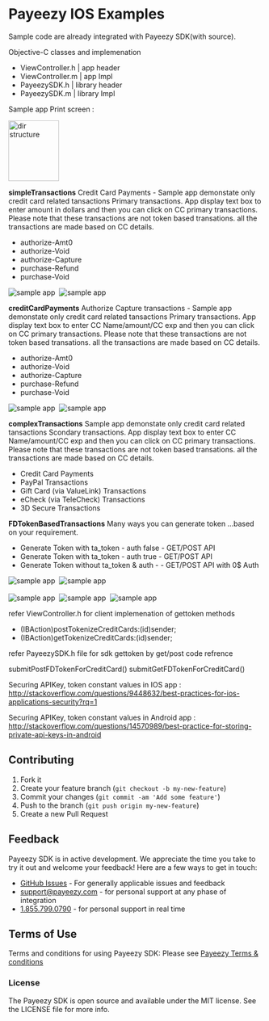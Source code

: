 # Payeezy IOS Examples 

Sample code are already integrated with Payeezy SDK(with source). 

Objective-C classes and implemenation 
*  ViewController.h | app header
*  ViewController.m | app Impl
*  PayeezySDK.h | library header 
*  PayeezySDK.m | library Impl 

Sample app Print screen : 

<img src="https://github.com/payeezy/payeezy_ios/raw/master/examples/simpleTransactions/printscreen/app%20file%20structure%20.png" alt="dir structure" style="width: 100px;height:120px"/>


**simpleTransactions** 
Credit Card Payments - Sample app demonstate only credit card related tansactions Primary transactions. App display text box to enter amount in dollars and then you can click on CC primary transactions. Please note that these transactions are not token based transations. all the transactions are made based on CC details.
* authorize-Amt0
* authorize-Void
* authorize-Capture
* purchase-Refund
* purchase-Void

<div><img src="https://github.com/payeezy/payeezy_ios/raw/master/examples/simpleTransactions/printscreen/iOS_SDK_simple_transaction_sample_IN.png" alt="sample app"/>&nbsp;&nbsp;<img src="https://github.com/payeezy/payeezy_ios/raw/master/examples/simpleTransactions/printscreen/iOS_SDK_simple_transaction_sample_OUT.png" alt="sample app"/></div>

**creditCardPayments**
Authorize Capture transactions - Sample app demonstate only credit card related tansactions Primary transactions. App display text box to enter CC Name/amount/CC exp and then you can click on CC primary transactions. Please note that these transactions are not token based transations. all the transactions are made based on CC details.
* authorize-Amt0
* authorize-Void
* authorize-Capture
* purchase-Refund
* purchase-Void


<div><img src="https://github.com/payeezy/payeezy_ios/raw/master/examples/creditCardPayments/printscreen/iOS_SDK_CC_Sample_IN.png" alt="sample app"/>&nbsp;&nbsp;<img src="https://github.com/payeezy/payeezy_ios/raw/master/examples/creditCardPayments/printscreen/iOS_SDK_CC_Sample_OP.png" alt="sample app"/></div>


**complexTransactions**
Sample app demonstate only credit card related tansactions Scondary transactions. App display text box to enter CC Name/amount/CC exp and then you can click on CC primary transactions. Please note that these transactions are not token based transations. all the transactions are made based on CC details.

*	Credit Card Payments
*	PayPal Transactions
*	Gift Card (via ValueLink) Transactions
*	eCheck (via TeleCheck) Transactions
*	3D Secure Transactions

**FDTokenBasedTransactions**
Many ways you can generate token ...based on your requirement. 
*	Generate Token with ta_token - auth false - GET/POST API
*	Generate Token with ta_token - auth true - GET/POST API
*	Generate Token without  ta_token & auth -  - GET/POST API with 0$ Auth

<div><img src="https://github.com/payeezy/payeezy_ios/raw/master/examples/FDTokenBasedTransactions/printscreen/p1.png" alt="sample app"/>&nbsp;&nbsp;<img src="https://github.com/payeezy/payeezy_ios/raw/master/examples/FDTokenBasedTransactions/printscreen/p2.png" alt="sample app"/></div>
<br>
<div><img src="https://github.com/payeezy/payeezy_ios/raw/master/examples/FDTokenBasedTransactions/printscreen/p3.png" alt="sample app"/>&nbsp;&nbsp;<img src="https://github.com/payeezy/payeezy_ios/raw/master/examples/FDTokenBasedTransactions/printscreen/p4.png" alt="sample app"/>&nbsp;&nbsp;<img src="https://github.com/payeezy/payeezy_ios/raw/master/examples/FDTokenBasedTransactions/printscreen/p5.png" alt="sample app"/></div>

refer ViewController.h for client implemenation of gettoken methods 

- (IBAction)postTokenizeCreditCards:(id)sender;
- (IBAction)getTokenizeCreditCards:(id)sender;

refer PayeezySDK.h file for sdk gettoken by get/post code refrence 

submitPostFDTokenForCreditCard()
submitGetFDTokenForCreditCard()

Securing APIKey, token constant values in IOS app : http://stackoverflow.com/questions/9448632/best-practices-for-ios-applications-security?rq=1

Securing APIKey, token constant values in Android app : http://stackoverflow.com/questions/14570989/best-practice-for-storing-private-api-keys-in-android

## Contributing

1. Fork it 
2. Create your feature branch (`git checkout -b my-new-feature`)
3. Commit your changes (`git commit -am 'Add some feature'`)
4. Push to the branch (`git push origin my-new-feature`)
5. Create a new Pull Request  

## Feedback

Payeezy  SDK is in active development. We appreciate the time you take to try it out and welcome your feedback!
Here are a few ways to get in touch:
* [GitHub Issues](https://github.com/payeezy/payeezy/issues) - For generally applicable issues and feedback
* support@payeezy.com - for personal support at any phase of integration
* [1.855.799.0790](tel:+18557990790)  - for personal support in real time 

## Terms of Use

Terms and conditions for using Payeezy SDK: Please see [Payeezy Terms & conditions](https://developer.payeezy.com/terms-use)
 
### License
The Payeezy SDK is open source and available under the MIT license. See the LICENSE file for more info.

